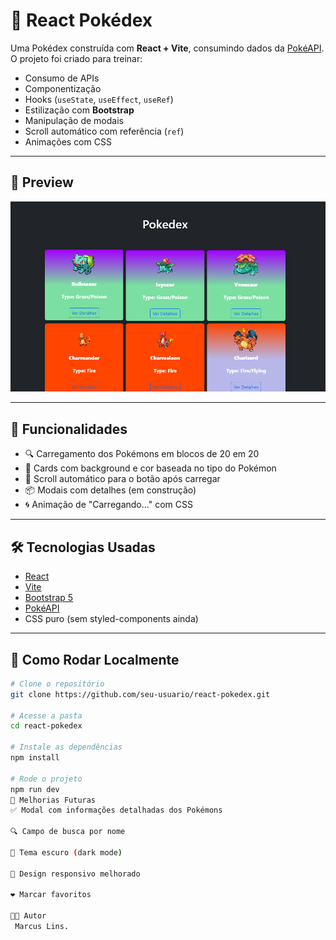 # 🧠 React Pokédex

Uma Pokédex construída com **React + Vite**, consumindo dados da [PokéAPI](https://pokeapi.co/). O projeto foi criado para treinar:

- Consumo de APIs
- Componentização
- Hooks (`useState`, `useEffect`, `useRef`)
- Estilização com **Bootstrap**
- Manipulação de modais
- Scroll automático com referência (`ref`)
- Animações com CSS

---

## 📸 Preview

![alt text](image.png)

---

## 🚀 Funcionalidades

- 🔍 Carregamento dos Pokémons em blocos de 20 em 20
- 🎨 Cards com background e cor baseada no tipo do Pokémon
- 🧭 Scroll automático para o botão após carregar
- 📦 Modais com detalhes (em construção)
- 🌀 Animação de "Carregando..." com CSS

---

## 🛠️ Tecnologias Usadas

- [React](https://react.dev/)
- [Vite](https://vitejs.dev/)
- [Bootstrap 5](https://getbootstrap.com/)
- [PokéAPI](https://pokeapi.co/)
- CSS puro (sem styled-components ainda)

---

## 📁 Como Rodar Localmente

```bash
# Clone o repositório
git clone https://github.com/seu-usuario/react-pokedex.git

# Acesse a pasta
cd react-pokedex

# Instale as dependências
npm install

# Rode o projeto
npm run dev
🔧 Melhorias Futuras
✅ Modal com informações detalhadas dos Pokémons

🔍 Campo de busca por nome

🌙 Tema escuro (dark mode)

📱 Design responsivo melhorado

❤️ Marcar favoritos

👨‍💻 Autor
 Marcus Lins.